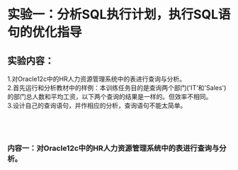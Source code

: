 # 实验一：分析SQL执行计划，执行SQL语句的优化指导
## 实验内容：
1.对Oracle12c中的HR人力资源管理系统中的表进行查询与分析。</br>
2.首先运行和分析教材中的样例：本训练任务目的是查询两个部门('IT'和'Sales')的部门总人数和平均工资，以下两个查询的结果是一样的。但效率不相同。</br>
3.设计自己的查询语句，并作相应的分析，查询语句不能太简单。</br></br></br></br>



### 内容一：对Oracle12c中的HR人力资源管理系统中的表进行查询与分析。
